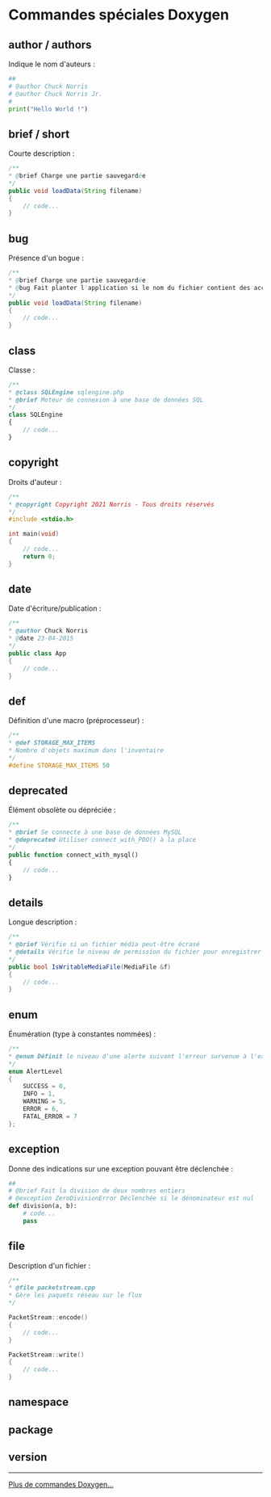 # Commandes spéciales Doxygen

## author / authors

Indique le nom d'auteurs :

```python
##
# @author Chuck Norris
# @author Chuck Norris Jr.
#
print("Hello World !")
```

## brief / short

Courte description :

```java
/**
* @brief Charge une partie sauvegardée
*/
public void loadData(String filename)
{
	// code...
}
```

## bug

Présence d'un bogue :

```java
/**
* @brief Charge une partie sauvegardée
* @bug Fait planter l'application si le nom du fichier contient des accents
*/
public void loadData(String filename)
{
	// code...
}
```

## class

Classe :

```php
/**
* @class SQLEngine sqlengine.php
* @brief Moteur de connexion à une base de données SQL
*/
class SQLEngine
{
	// code...
}
```

## copyright

Droits d'auteur :

```c
/**
* @copyright Copyright 2021 Norris - Tous droits réservés
*/
#include <stdio.h>

int main(void)
{
	// code...
	return 0;
}
```

## date

Date d'écriture/publication :

```java
/**
* @author Chuck Norris
* @date 23-04-2015
*/
public class App
{
	// code...
}
```

## def

Définition d'une macro (préprocesseur) :

```c
/**
* @def STORAGE_MAX_ITEMS
* Nombre d'objets maximum dans l'inventaire
*/
#define STORAGE_MAX_ITEMS 50
```

## deprecated

Élément obsolète ou dépréciée :

```php
/**
* @brief Se connecte à une base de données MySQL
* @deprecated Utiliser connect_with_PDO() à la place
*/
public function connect_with_mysql()
{
	// code...
}
```

## details

Longue description :

```csharp
/**
* @brief Vérifie si un fichier média peut-être écrasé
* @details Vérifie le niveau de permission du fichier pour enregistrer une nouvelle version de ce dernier
*/
public bool IsWritableMediaFile(MediaFile &f)
{
	// code...
}
```

## enum

Énumération (type à constantes nommées) :

```c
/**
* @enum Définit le niveau d'une alerte suivant l'erreur survenue à l'exécution
*/
enum AlertLevel
{
	SUCCESS = 0, 
	INFO = 1, 
	WARNING = 5, 
	ERROR = 6, 
	FATAL_ERROR = 7
};
```

## exception

Donne des indications sur une exception pouvant être déclenchée :

```python
##
# @brief Fait la division de deux nombres entiers
# @exception ZeroDivisionError Déclenchée si le dénominateur est nul
def division(a, b):
	# code...
	pass
```

## file

Description d'un fichier :

```cpp
/**
* @file packetstream.cpp
* Gère les paquets réseau sur le flux
*/

PacketStream::encode()
{
	// code...
}

PacketStream::write()
{
	// code...
}
```

## namespace

## package

## version

---

[Plus de commandes Doxygen...](https://www.doxygen.nl/manual/commands.html)
